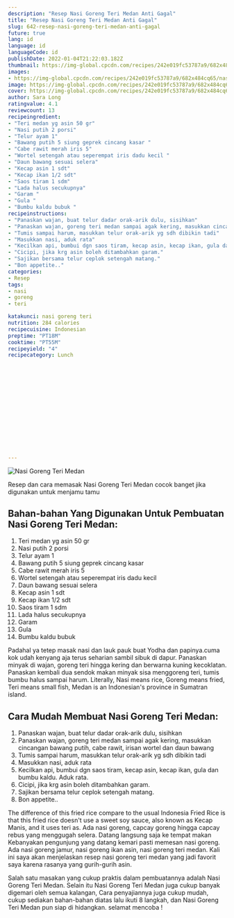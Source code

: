 ```yaml
---
description: "Resep Nasi Goreng Teri Medan Anti Gagal"
title: "Resep Nasi Goreng Teri Medan Anti Gagal"
slug: 642-resep-nasi-goreng-teri-medan-anti-gagal
future: true
lang: id
language: id
languageCode: id
publishDate: 2022-01-04T21:22:03.182Z 
thumbnail: https://img-global.cpcdn.com/recipes/242e019fc53787a9/682x484cq65/nasi-goreng-teri-medan-foto-resep-utama.webp
images:
- https://img-global.cpcdn.com/recipes/242e019fc53787a9/682x484cq65/nasi-goreng-teri-medan-foto-resep-utama.webp
image: https://img-global.cpcdn.com/recipes/242e019fc53787a9/682x484cq65/nasi-goreng-teri-medan-foto-resep-utama.webp
cover: https://img-global.cpcdn.com/recipes/242e019fc53787a9/682x484cq65/nasi-goreng-teri-medan-foto-resep-utama.webp
author: Sara Long
ratingvalue: 4.1
reviewcount: 13
recipeingredient:
- "Teri medan yg asin 50 gr"
- "Nasi putih 2 porsi"
- "Telur ayam 1"
- "Bawang putih 5 siung geprek cincang kasar "
- "Cabe rawit merah iris 5"
- "Wortel setengah atau seperempat iris dadu kecil "
- "Daun bawang sesuai selera"
- "Kecap asin 1 sdt"
- "Kecap ikan 1/2 sdt"
- "Saos tiram 1 sdm"
- "Lada halus secukupnya"
- "Garam "
- "Gula "
- "Bumbu kaldu bubuk "
recipeinstructions:
- "Panaskan wajan, buat telur dadar orak-arik dulu, sisihkan"
- "Panaskan wajan, goreng teri medan sampai agak kering, masukkan cincangan bawang putih, cabe rawit, irisan wortel dan daun bawang"
- "Tumis sampai harum, masukkan telur orak-arik yg sdh dibikin tadi"
- "Masukkan nasi, aduk rata"
- "Kecilkan api, bumbui dgn saos tiram, kecap asin, kecap ikan, gula dan bumbu kaldu. Aduk rata."
- "Cicipi, jika krg asin boleh ditambahkan garam."
- "Sajikan bersama telur ceplok setengah matang."
- "Bon appetite.."
categories:
- Resep
tags:
- nasi
- goreng
- teri

katakunci: nasi goreng teri 
nutrition: 284 calories
recipecuisine: Indonesian
preptime: "PT18M"
cooktime: "PT55M"
recipeyield: "4"
recipecategory: Lunch


     
    
    
    
    
    
    
    
    
    
    
      
    
---
```



![Nasi Goreng Teri Medan](https://img-global.cpcdn.com/recipes/242e019fc53787a9/682x484cq65/nasi-goreng-teri-medan-foto-resep-utama.webp)

Resep dan cara memasak  Nasi Goreng Teri Medan cocok banget jika digunakan untuk menjamu tamu

<!--inarticleads1-->

## Bahan-bahan Yang Digunakan Untuk Pembuatan Nasi Goreng Teri Medan:

1. Teri medan yg asin 50 gr
1. Nasi putih 2 porsi
1. Telur ayam 1
1. Bawang putih 5 siung geprek cincang kasar 
1. Cabe rawit merah iris 5
1. Wortel setengah atau seperempat iris dadu kecil 
1. Daun bawang sesuai selera
1. Kecap asin 1 sdt
1. Kecap ikan 1/2 sdt
1. Saos tiram 1 sdm
1. Lada halus secukupnya
1. Garam 
1. Gula 
1. Bumbu kaldu bubuk 

Padahal ya tetep masak nasi dan lauk pauk buat Yodha dan papinya.cuma kok udah kenyang aja terus seharian sambil sibuk di dapur. Panaskan minyak di wajan, goreng teri hingga kering dan berwarna kuning kecoklatan. Panaskan kembali dua sendok makan minyak sisa menggoreng teri, tumis bumbu halus sampai harum. Literally, Nasi means rice, Goreng means fried, Teri means small fish, Medan is an Indonesian&#39;s province in Sumatran island. 

<!--inarticleads2-->

## Cara Mudah Membuat Nasi Goreng Teri Medan:

1. Panaskan wajan, buat telur dadar orak-arik dulu, sisihkan
1. Panaskan wajan, goreng teri medan sampai agak kering, masukkan cincangan bawang putih, cabe rawit, irisan wortel dan daun bawang
1. Tumis sampai harum, masukkan telur orak-arik yg sdh dibikin tadi
1. Masukkan nasi, aduk rata
1. Kecilkan api, bumbui dgn saos tiram, kecap asin, kecap ikan, gula dan bumbu kaldu. Aduk rata.
1. Cicipi, jika krg asin boleh ditambahkan garam.
1. Sajikan bersama telur ceplok setengah matang.
1. Bon appetite..


The difference of this fried rice compare to the usual Indonesia Fried Rice is that this fried rice doesn&#39;t use a sweet soy sauce, also known as Kecap Manis, and it uses teri as. Ada nasi goreng, capcay goreng hingga capcay rebus yang menggugah selera. Datang langsung saja ke tempat makan Kebanyakan pengunjung yang datang kemari pasti memesan nasi goreng. Ada nasi goreng jamur, nasi goreng ikan asin, nasi goreng teri medan. Kali ini saya akan menjelaskan resep nasi goreng teri medan yang jadi favorit saya karena rasanya yang gurih-gurih asin. 

Salah satu masakan yang cukup praktis dalam pembuatannya adalah  Nasi Goreng Teri Medan. Selain itu  Nasi Goreng Teri Medan  juga cukup banyak digemari oleh semua kalangan, Cara penyajiannya juga cukup mudah, cukup sediakan bahan-bahan diatas lalu ikuti 8 langkah, dan  Nasi Goreng Teri Medan  pun siap di hidangkan. selamat mencoba !

